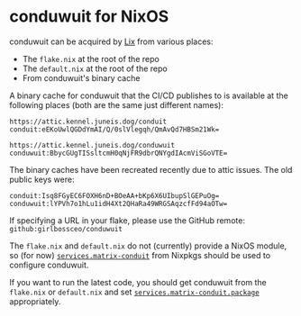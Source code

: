 # conduwuit for NixOS

conduwuit can be acquired by [Lix][lix] from various places:

* The `flake.nix` at the root of the repo
* The `default.nix` at the root of the repo
* From conduwuit's binary cache

A binary cache for conduwuit that the CI/CD publishes to is available at the
following places (both are the same just different names):

```
https://attic.kennel.juneis.dog/conduit
conduit:eEKoUwlQGDdYmAI/Q/0slVlegqh/QmAvQd7HBSm21Wk=

https://attic.kennel.juneis.dog/conduwuit
conduwuit:BbycGUgTISsltcmH0qNjFR9dbrQNYgdIAcmViSGoVTE=
```

The binary caches have been recreated recently due to attic issues. The old
public keys were:

```
conduit:Isq8FGyEC6FOXH6nD+BOeAA+bKp6X6UIbupSlGEPuOg=
conduwuit:lYPVh7o1hLu1idH4Xt2QHaRa49WRGSAqzcfFd94aOTw=
```

If specifying a URL in your flake, please use the GitHub remote:
`github:girlbossceo/conduwuit`

The `flake.nix` and `default.nix` do not (currently) provide a NixOS module, so
(for now) [`services.matrix-conduit`][module] from Nixpkgs should be used to
configure conduwuit.

If you want to run the latest code, you should get conduwuit from the
`flake.nix` or `default.nix` and set
[`services.matrix-conduit.package`][package] appropriately.

[lix]: https://lix.systems/
[module]: https://search.nixos.org/options?channel=unstable&query=services.matrix-conduit
[package]: https://search.nixos.org/options?channel=unstable&query=services.matrix-conduit.package
